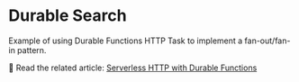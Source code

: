# Durable Search

Example of using Durable Functions HTTP Task to implement a fan-out/fan-in pattern.

👀 Read the related article: [Serverless HTTP with Durable Functions](https://blog.jeremylikness.com/blog/serverless-http-with-durable-functions/)
